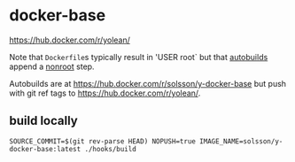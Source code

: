 # docker-base

https://hub.docker.com/r/yolean/

Note that `Dockerfile`s typically result in 'USER root`
but that [autobuilds](./hooks/build) append a [nonroot](./nonroot-footer.Dockerfile) step.

Autobuilds are at https://hub.docker.com/r/solsson/y-docker-base
but push with git ref tags to https://hub.docker.com/r/yolean/<name>.

## build locally

```
SOURCE_COMMIT=$(git rev-parse HEAD) NOPUSH=true IMAGE_NAME=solsson/y-docker-base:latest ./hooks/build
```
